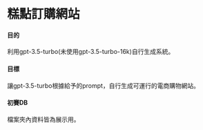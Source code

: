 # 糕點訂購網站
<h4>目的</h4>
利用gpt-3.5-turbo(未使用gpt-3.5-turbo-16k)自行生成系統。
<h4>目標</h4>
讓gpt-3.5-turbo根據給予的prompt，自行生成可運行的電商購物網站。
<h4>初賽DB</h4>
檔案夾內資料皆為展示用。<br>
